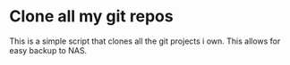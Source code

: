 # Clone all my git repos

This is a simple script that clones all the git projects i own. This allows for easy backup to NAS.
